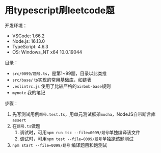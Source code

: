 # 用typescript刷leetcode题

开发环境：
* VSCode: 1.66.2
* Node.js: 16.13.0
* TypeScript: 4.6.3
* OS: Windows_NT x64 10.0.19044

目录：

* `src/0099/题号.ts`，是第1~99题，目录以此类推
* `src/base/` ts实现的常用基础库，如链表
* `.eslintrc.js` 使用了比较严格的`airbnb-base`规则
* `mynote` 我的笔记

步骤：

1. 先写测试用例`题号.test.ts`，用单元测试框架`mocha`，NodeJS自带断言库`assert`
2. 在`题号.ts`做题
   1. 调试时，可用`npm run tsc --file=0099/题号`单独编译该文件
   2. 调试时，可用`npm test --file=0099/题号`单独跑该题测试
3. `npm start --file=0099/题号` 编译题目和跑测试
